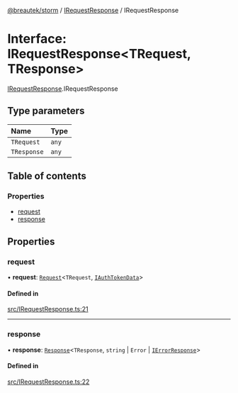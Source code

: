 [@breautek/storm](../README.md) / [IRequestResponse](../modules/IRequestResponse.md) / IRequestResponse

# Interface: IRequestResponse<TRequest, TResponse\>

[IRequestResponse](../modules/IRequestResponse.md).IRequestResponse

## Type parameters

| Name | Type |
| :------ | :------ |
| `TRequest` | `any` |
| `TResponse` | `any` |

## Table of contents

### Properties

- [request](IRequestResponse.IRequestResponse-1.md#request)
- [response](IRequestResponse.IRequestResponse-1.md#response)

## Properties

### request

• **request**: [`Request`](../classes/Request.Request-1.md)<`TRequest`, [`IAuthTokenData`](IAuthTokenData.IAuthTokenData-1.md)\>

#### Defined in

[src/IRequestResponse.ts:21](https://github.com/breautek/storm/blob/0825061/src/IRequestResponse.ts#L21)

___

### response

• **response**: [`Response`](../classes/Response.Response-1.md)<`TResponse`, `string` \| `Error` \| [`IErrorResponse`](StormError.IErrorResponse.md)\>

#### Defined in

[src/IRequestResponse.ts:22](https://github.com/breautek/storm/blob/0825061/src/IRequestResponse.ts#L22)
